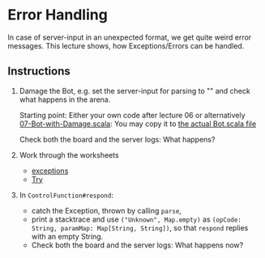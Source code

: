 # Error Handling

In case of server-input in an unexpected format, we get quite weird error messages.
This lecture shows, how Exceptions/Errors can be handled.

## Instructions

1. Damage the Bot, e.g. set the server-input for parsing to "" and check what happens in the arena.
   
   Starting point: Either your own code after lecture 06 or alternatively<br>
   [07-Bot-with-Damage.scala](snippets/07-Bot-with-Damage.scala): You may copy it to [the actual Bot.scala file](../../src/main/scala/Bot.scala)

   Check both the board and the server logs: What happens?
   
2. Work through the worksheets
    - [exceptions](../../src/main/worksheets/07_01-exceptions.sc)
    - [Try](../../src/main/worksheets/07_02-Try.sc)
                 
3. In `ControlFunction#respond`: 
    - catch the Exception, thrown by calling `parse`, 
    - print a stacktrace and use `("Unknown", Map.empty)` as `(opCode: String, paramMap: Map[String, String])`, so that
      `respond` replies with an empty String.
    - Check both the board and the server logs: What happens now?